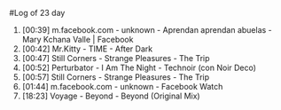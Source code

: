 #Log of 23 day

1. [00:39] m.facebook.com - unknown - Aprendan aprendan abuelas - Mary Kchana Valle | Facebook
1. [00:42] Mr.Kitty - TIME - After Dark
1. [00:47] Still Corners - Strange Pleasures - The Trip
1. [00:52] Perturbator - I Am The Night - Technoir (con Noir Deco)
1. [00:57] Still Corners - Strange Pleasures - The Trip
1. [01:44] m.facebook.com - unknown - Facebook Watch
1. [18:23] Voyage - Beyond - Beyond (Original Mix)
